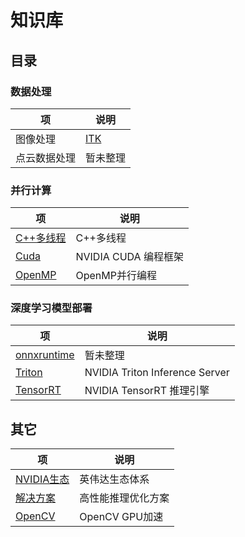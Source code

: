 # 知识库

## 目录

### 数据处理
| 项                 | 说明  |
| - | - |
| 图像处理 | [ITK](./ip/itk/README.md) |
| 点云数据处理 | 暂未整理 |

### 并行计算
| 项                 | 说明  |
| - | - |
| [C++多线程](http://10.70.21.10:8888/share/cpp/-/tree/master/thread) | C++多线程 |
| [Cuda](./mp/CUDA/README.md) | NVIDIA CUDA 编程框架 |
| [OpenMP](./mp/OpenMP/README.md) | OpenMP并行编程 |


### 深度学习模型部署
| 项                 | 说明  |
| - | - |
| [onnxruntime]() | 暂未整理 |
| [Triton](./deep/Triton/README.md) | NVIDIA Triton Inference Server |
| [TensorRT](./deep/TensorRT/README.md) | NVIDIA TensorRT 推理引擎 |


## 其它
| 项                 | 说明  |
| - | - |
| [NVIDIA生态](./nvidia_eco.md/) | 英伟达生态体系 |
| [解决方案](./sln/README.md) | 高性能推理优化方案 |
| [OpenCV](./mp/OpenCV/README.md) | OpenCV GPU加速 |

